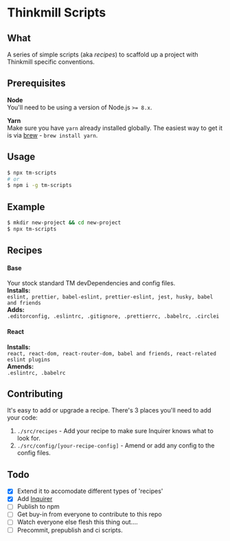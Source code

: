 # Thinkmill Scripts

## What
A series of simple scripts (aka _recipes_) to scaffold up a project with Thinkmill specific conventions.

## Prerequisites
**Node**  
You'll need to be using a version of Node.js `>= 8.x`.

**Yarn**  
Make sure you have `yarn` already installed globally. The easiest way to get it is via [brew](https://brew.sh/) - `brew install yarn`.

## Usage
```sh
$ npx tm-scripts
# or
$ npm i -g tm-scripts
```

## Example
```sh
$ mkdir new-project && cd new-project
$ npx tm-scripts
```

## Recipes
#### Base
Your stock standard TM devDependencies and config files.  
**Installs:**  
`eslint, prettier, babel-eslint, prettier-eslint, jest, husky, babel and friends`  
**Adds:**  
`.editorconfig, .eslintrc, .gitignore, .prettierrc, .babelrc, .circlei`

#### React
**Installs:**  
`react, react-dom, react-router-dom, babel and friends, react-related eslint plugins`  
**Amends:**  
`.eslintrc, .babelrc`

## Contributing
It's easy to add or upgrade a recipe. There's 3 places you'll need to add your code:
1. `./src/recipes` - Add your recipe to make sure Inquirer knows what to look for.
2. `./src/config/[your-recipe-config]` - Amend or add any config to the config files.

## Todo
- [x] Extend it to accomodate different types of 'recipes'
- [x] Add [Inquirer](https://github.com/SBoudrias/Inquirer.js)
- [ ] Publish to npm
- [ ] Get buy-in from everyone to contribute to this repo
- [ ] Watch everyone else flesh this thing out....
- [ ] Precommit, prepublish and ci scripts.
